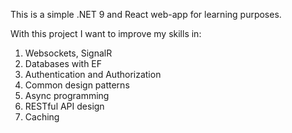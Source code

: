 This is a simple .NET 9 and React web-app for learning purposes.

With this project I want to improve my skills in:
1) Websockets, SignalR
2) Databases with EF
3) Authentication and Authorization
4) Common design patterns
5) Async programming
6) RESTful API design
7) Caching

